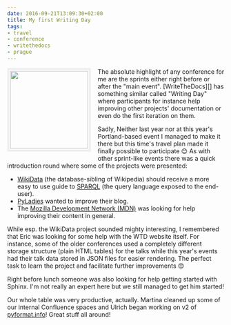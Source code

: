 ```yaml
---
date: 2016-09-21T13:09:30+02:00
title: My first Writing Day
tags:
- travel
- conference
- writethedocs
- prague
---
```


<img src="/media/2016/wtdeu-sign.jpg" style="float:left;width:180px;border:5px solid #EFEFEF;padding:2px;margin:0 1rem 1rem 0" alt=""/>
The absolute highlight of any conference for me are the sprints either right
before or after the "main event". [WriteTheDocs][] has something similar called
"Writing Day" where participants for instance help improving other projects'
documentation or even do the first iteration on them.

Sadly, Neither last year nor at this year's Portland-based event I managed to
make it there but this time's travel plan made it finally possible to
participate 😊 As with other sprint-like events there was a quick introduction
round where some of the projects were presented:

- [WikiData][] (the database-sibling of Wikipedia) should receive a more easy to
  use guide to [SPARQL][] (the query language exposed to the end-user).
- [PyLadies][] wanted to improve their blog.
- The [Mozilla Development Network (MDN)][mdn] was looking for help improving
  their content in general.

While esp. the WikiData project sounded mighty interesting, I remembered that
Eric was looking for some help with the WTD website itself. For instance, some
of the older conferences used a completely different storage structure (plain
HTML tables) for the talks while this year's events had their talk data stored
in JSON files for easier rendering. The perfect task to learn the project and
facilitate further improvements 😊

Right before lunch someone was also looking for help getting started with
Sphinx. I'm not really an expert here but we still managed to get him started!

Our whole table was very productive, actually. Martina cleaned up some of our
internal Confluence spaces and Ulrich began working on v2 of [pyformat.info][]!
Great stuff all around!

[writethedocs]: http://www.writethedocs.org/
[wikidata]: https://www.wikidata.org/
[sparql]: https://en.wikipedia.org/wiki/SPARQL
[pyladies]: http://www.pyladies.com/
[mdn]: https://developer.mozilla.org/en-US/
[pyformat.info]: https://pyformat.info/
